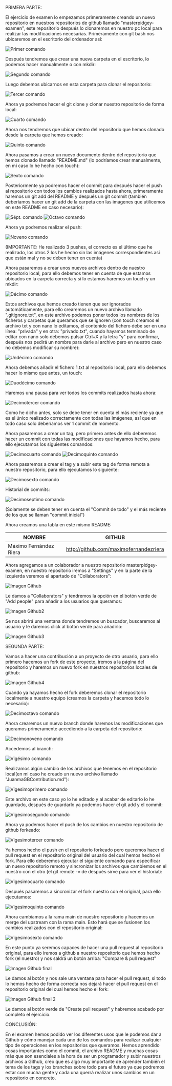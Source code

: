 PRIMERA PARTE:

El ejercicio de examen lo empezamos primeramente creando un nuevo repositorio en nuestros repositorios de github llamado "masterpidgey-examen", este repositorio después lo clonaremos en nuestro pc local para realizar las modificaciones necesarias.
Primeramente con git bash nos ubicaremos en el escritorio del ordenador así:

![Primer comando](images/comando1.png)

Después tendremos que crear una nueva carpeta en el escritorio, lo podemos hacer manualmente o con mkdir:

![Segundo comando](images/comando2.png)

Luego debemos ubicarnos en esta carpeta para clonar el repositorio:

![Tercer comando](images/comando3.png)

Ahora ya podremos hacer el git clone y clonar nuestro repositorio de forma local:

![Cuarto comando](images/comando4.png)

Ahora nos tendremos que ubicar dentro del repositorio que hemos clonado desde la carpeta que hemos creado:

![Quinto comando](images/comando5.png)

Ahora pasamos a crear un nuevo documento dentro del repositorio que hemos clonado llamado "README.md" (lo podríamos crear manualmente, en mi caso lo he hecho con touch):

![Sexto comando](images/comando6.png)

Posteriormente ya podremos hacer el commit para después hacer el push al repositorio con todos los cambios realizados hasta ahora, primeramente haremos un git add del README y después un git commit (también deberíamos hacer un git add de la carpeta con las imágenes que utilicemos en este README en caso necesario):

![Sépt. comando](images/comando7.png)
![Octavo comando](images/comando8.png)

Ahora ya podremos realizar el push:

![Noveno comando](images/comando9.png)


(IMPORTANTE: He realizado 3 pushes, el correcto es el último que he realizado, los otros 2 los he hecho sin las imágenes correspondientes así que están mal y no se deben tener en cuenta)

Ahora pasaremos a crear unos nuevos archivos dentro de nuestro repositorio local, para ello debemos tener en cuenta de que estamos ubicados en la carpeta correcta y si lo estamos haremos un touch y un mkdir:

![Décimo comando](images/comando10.png)

Estos archivos que hemos creado tienen que ser ignorados automáticamente, para ello crearemos un nuevo archivo llamado ".gitignore.txt", en este archivo podemos poner todos los nombres de los ficheros y carpetas que queramos que se ignoren (con touch creamos el archivo txt y con nano lo editamos, el contenido del fichero debe ser en una línea: "privada" y en otra: "privado.txt", cuando hayamos terminado de editar con nano solo debemos pulsar Ctrl+X y la letra "y" para confirmar, después nos pedirá un nombre para darle al archivo pero en nuestro caso no debemos modificar su nombre):

![Undécimo comando](images/comando11.png)

Ahora debemos añadir el fichero 1.txt al repositorio local, para ello debemos hacer lo mismo que antes, un touch:

![Duodécimo comando](images/comando12.png)

Haremos una pausa para ver todos los commits realizados hasta ahora:

![Decimotercer comando](images/comando13.png)

Como he dicho antes, solo se debe tener en cuenta el más reciente ya que es el único realizado correctamente con todas las imágenes, así que en todo caso solo deberíamos ver 1 commit de momento.

Ahora pasaremos a crear un tag, pero primero antes de ello deberemos hacer un commit con todas las modificaciones que hayamos hecho, para ello ejecutamos los siguientes comandos:

![Decimocuarto comando](images/comando14.png)
![Decimoquinto comando](images/comando15.png)

Ahora pasaremos a crear el tag y a subir este tag de forma remota a nuestro repositorio, para ello ejecutamos lo siguiente:

![Decimosexto comando](images/comando16.png)

Historial de commits:

![Decimoseptimo comando](images/comando17.png)

(Solamente se deben tener en cuenta el "Commit de todo" y el más reciente de los que se llaman "commit inicial")

Ahora creamos una tabla en este mismo README:

| NOMBRE | GITHUB |
|--------|--------|
|Máximo Fernández Riera|http://github.com/maximofernandezriera|

Ahora agregamos a un colaborador a nuestro repositorio masterpidgey-examen, en nuestro repositorio iremos a "Settings" y en la parte de la izquierda veremos el apartado de "Collaborators":

![Imagen Github](images/imagen1.png)

Le damos a "Collaborators" y tendremos la opción en el botón verde de "Add people" para añadir a los usuarios que queramos:

![Imagen Github2](images/imagen2.png)

Se nos abrirá una ventana donde tendremos un buscador, buscaremos al usuario y le daremos click al botón verde para añadirlo:

![Imagen Github3](images/imagen3.png)

SEGUNDA PARTE:

Vamos a hacer una contribución a un proyecto de otro usuario, para ello primero hacemos un fork de este proyecto, iremos a la página del repositorio y haremos un nuevo fork en nuestros repositorios locales de github:

![Imagen Github4](images/imagen4.png)

Cuando ya hayamos hecho el fork deberemos clonar el repositorio localmente a nuestro equipo (creamos la carpeta y hacemos todo lo necesario):

![Decimoctavo comando](images/comando18.png)

Ahora crearemos un nuevo branch donde haremos las modificaciones que queramos primeramente accediendo a la carpeta del repositorio:

![Decimonoveno comando](images/comando19.png)

Accedemos al branch:

![Vigésimo comando](images/comando20.png)

Realizamos algún cambio de los archivos que tenemos en el repositorio local(en mi caso he creado un nuevo archivo llamado "JuanmaGBContribution.md"):

![Vigesimoprimero comando](images/comando21.png)

Este archivo en este caso yo lo he editado y al acabar de editarlo lo he guardado, después de guardarlo ya podemos hacer el git add y el commit:

![Vigesimosegundo comando](images/comando22.png)

Ahora ya podemos hacer el push de los cambios en nuestro repositorio de github forkeado:

![Vigesimotercer comando](images/comando23.png)

Ya hemos hecho el push en el repositorio forkeado pero queremos hacer el pull request en el repositorio original del usuario del cual hemos hecho el fork. Para ello deberemos ejecutar el siguiente comando para especificar un nuevo repositorio remoto y sincronizar los archivos que cambiemos en el nuestro con el otro (el git remote -v de después sirve para ver el historial):

![Vigesimocuarto comando](images/comando24.png)

Después pasaremos a sincronizar el fork nuestro con el original, para ello ejecutamos:

![Vigesimoquinto comando](images/comando25.png)

Ahora cambiamos a la rama main de nuestro repositorio y hacemos un merge del upstream con la rama main. Esto hará que se fusionen los cambios realizados con el repositorio original:

![Vigesimosexto comando](images/comando26.png)

En este punto ya seremos capaces de hacer una pull request al repositorio original, para ello iremos a github a nuestro repositorio que hemos hecho fork (el nuestro) y nos saldrá un botón arriba: "Compare & pull request"

![Imagen Github final](images/imagen5.png)

Le damos al botón y nos sale una ventana para hacer el pull request, si todo lo hemos hecho de forma correcta nos dejará hacer el pull request en el repositorio original del cual hemos hecho el fork:

![Imagen Github final 2](images/imagen6.png)

Le damos al botón verde de "Create pull request" y habremos acabado por completo el ejercicio.

CONCLUSIÓN:

En el examen hemos podido ver los diferentes usos que le podemos dar a Github y cómo manejar cada uno de los comandos para realizar cualquier tipo de operaciones en los repositorios que queramos. Hemos aprendido cosas importantes como el commit, el archivo README y muchas cosas más que son esenciales a la hora de ser un programador y subir nuestros archivos a Github, creo que es algo muy importante de aprender también el tema de los tags y los branches sobre todo para el futuro ya que podremos estar con mucha gente y cada una querrá realizar unos cambios en un repositorio en concreto.